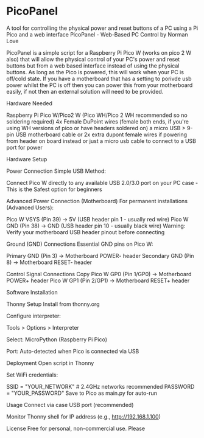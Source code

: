 # PicoPanel
A tool for controlling the physical power and reset buttons of a PC using a Pi Pico and a web interface
PicoPanel - Web-Based PC Control by Norman Love

PicoPanel is a simple script for a Raspberry Pi Pico W (works on pico 2 W also) that will allow the physical control
of your PC's power and reset buttons but from a web based interface instead of using the physical buttons. As long
as the Pico is powered, this will work when your PC is off/cold state. If you have a motherboard that has a setting
to porivde usb power whilst the PC is off then you can power this from your motherboard easily, if not then an
external solution will need to be provided.

Hardware Needed

Raspberry Pi Pico W/Pico2 W (Pico WH/Pico 2 WH recommended so no soldering required)
4x Female DuPoint wires (female both ends, if you're using WH versions of pico or have headers soldered on)
a micro USB > 9-pin USB motherboard cable or 2x extra dupont female wires if powering from header on board instead
or just a micro usb cable to connect to a USB port for power

Hardware Setup

Power Connection
Simple USB Method:

Connect Pico W directly to any available USB 2.0/3.0 port on your PC case - This is the Safest option for beginners

Advanced Power Connection (Motherboard)
For permanent installations (Advanced Users):

Pico W VSYS (Pin 39) → 5V (USB header pin 1 - usually red wire)
Pico W GND (Pin 38) → GND (USB header pin 10 - usually black wire)
Warning: Verify your motherboard USB header pinout before connecting

Ground (GND) Connections
Essential GND pins on Pico W:

Primary GND (Pin 3) → Motherboard POWER- header
Secondary GND (Pin 8) → Motherboard RESET- header 

Control Signal Connections
Copy
Pico W GP0 (Pin 1/GP0)  → Motherboard POWER+ header
Pico W GP1 (Pin 2/GP1)  → Motherboard RESET+ header


Software Installation

Thonny Setup
Install from thonny.org

Configure interpreter:

Tools > Options > Interpreter

Select: MicroPython (Raspberry Pi Pico)

Port: Auto-detected when Pico is connected via USB

Deployment
Open script in Thonny

Set WiFi credentials:

SSID = "YOUR_NETWORK"  # 2.4GHz networks recommended
PASSWORD = "YOUR_PASSWORD"
Save to Pico as main.py for auto-run

Usage
Connect via case USB port (recommended)

Monitor Thonny shell for IP address (e.g., http://192.168.1.100)




License
Free for personal, non-commercial use. Please
